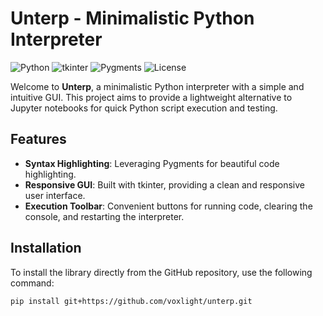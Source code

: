 # Unterp - Minimalistic Python Interpreter

![Python](https://img.shields.io/badge/Python-3.8%2B-blue)
![tkinter](https://img.shields.io/badge/tkinter-%20UI%20library-red)
![Pygments](https://img.shields.io/badge/Pygments-Syntax%20Highlighting-brightgreen)
![License](https://img.shields.io/badge/License-MIT-green)

Welcome to **Unterp**, a minimalistic Python interpreter with a simple and intuitive GUI. This project aims to provide a lightweight alternative to Jupyter notebooks for quick Python script execution and testing.

## Features

- **Syntax Highlighting**: Leveraging Pygments for beautiful code highlighting.
- **Responsive GUI**: Built with tkinter, providing a clean and responsive user interface.
- **Execution Toolbar**: Convenient buttons for running code, clearing the console, and restarting the interpreter.

## Installation

To install the library directly from the GitHub repository, use the following command:

```sh
pip install git+https://github.com/voxlight/unterp.git
